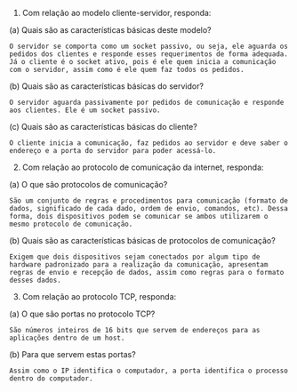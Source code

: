 1. Com relação ao modelo cliente-servidor, responda:

(a) Quais são as características básicas deste modelo?

	O servidor se comporta como um socket passivo, ou seja, ele aguarda os pedidos dos clientes e responde esses requerimentos de forma adequada. Já o cliente é o socket ativo, pois é ele quem inicia a comunicação com o servidor, assim como é ele quem faz todos os pedidos.

(b) Quais são as características básicas do servidor?

	O servidor aguarda passivamente por pedidos de comunicação e responde aos clientes. Ele é um socket passivo.

(c) Quais são as características básicas do cliente?

	O cliente inicia a comunicação, faz pedidos ao servidor e deve saber o endereço e a porta do servidor para poder acessá-lo.

2.  Com relação ao protocolo de comunicação da internet, responda:

(a) O que são protocolos de comunicação?

	São um conjunto de regras e procedimentos para comunicação (formato de dados, significado de cada dado, ordem de envio, comandos, etc). Dessa forma, dois dispositivos podem se comunicar se ambos utilizarem o mesmo protocolo de comunicação.

(b) Quais são as características básicas de protocolos de comunicação?

	Exigem que dois dispositivos sejam conectados por algum tipo de hardware padronizado para a realização da comunicação, apresentam regras de envio e recepção de dados, assim como regras para o formato desses dados.

3. Com relação ao protocolo TCP, responda:

(a) O que são portas no protocolo TCP?

	São números inteiros de 16 bits que servem de endereços para as aplicações dentro de um host.

(b) Para que servem estas portas?

	Assim como o IP identifica o computador, a porta identifica o processo dentro do computador.
